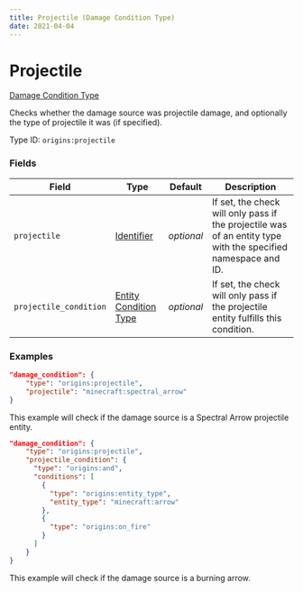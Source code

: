 ```yaml
---
title: Projectile (Damage Condition Type)
date: 2021-04-04
---
```


# Projectile

[Damage Condition Type](../damage_condition_types.md)

Checks whether the damage source was projectile damage, and optionally the type of projectile it was (if specified).

Type ID: `origins:projectile`


### Fields

Field  | Type | Default | Description
-------|------|---------|-------------
`projectile` | [Identifier](../data_types/identifier.md) | _optional_ | If set, the check will only pass if the projectile was of an entity type with the specified namespace and ID.
`projectile_condition` | [Entity Condition Type](../entity_condition_types.md) | _optional_ | If set, the check will only pass if the projectile entity fulfills this condition.

### Examples

```json
"damage_condition": {
    "type": "origins:projectile",
    "projectile": "minecraft:spectral_arrow"
}
```

This example will check if the damage source is a Spectral Arrow projectile entity.
<br>

```json
"damage_condition": {
    "type": "origins:projectile",
    "projectile_condition": {
      "type": "origins:and",
      "conditions": [
        {
          "type": "origins:entity_type",
          "entity_type": "minecraft:arrow"
        },
        {
          "type": "origins:on_fire"
        }
      ]
    }
}
```

This example will check if the damage source is a burning arrow.
